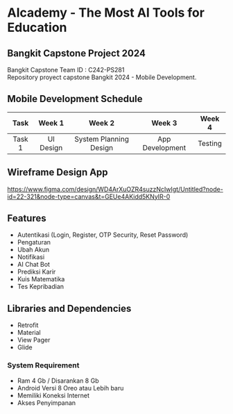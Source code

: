 # AIcademy - The Most AI Tools for Education

## Bangkit Capstone Project 2024

Bangkit Capstone Team ID : C242-PS281  
Repository proyect capstone Bangkit 2024 - Mobile Development.

## Mobile Development Schedule
|  Task  |     Week 1     |             Week 2             |       Week 3       |       Week 4       |  
| :----: | :------------: | :----------------------------: | :----------------: | :----------------: |
| Task 1 | UI Design      | System Planning Design         | App Development    | Testing            | 

## Wireframe Design App
https://www.figma.com/design/WD4ArXuOZR4suzzNcIwIgt/Untitled?node-id=22-321&node-type=canvas&t=GEUe4AKidd5KNyIR-0

## Features
- Autentikasi (Login, Register, OTP Security, Reset Password)
- Pengaturan
- Ubah Akun
- Notifikasi
- AI Chat Bot
- Prediksi Karir
- Kuis Matematika
- Tes Kepribadian

## Libraries and Dependencies
- Retrofit
- Material
- View Pager
- Glide

### System Requirement
- Ram 4 Gb / Disarankan 8 Gb
- Android Versi 8 Oreo atau Lebih baru
- Memiliki Koneksi Internet
- Akses Penyimpanan
